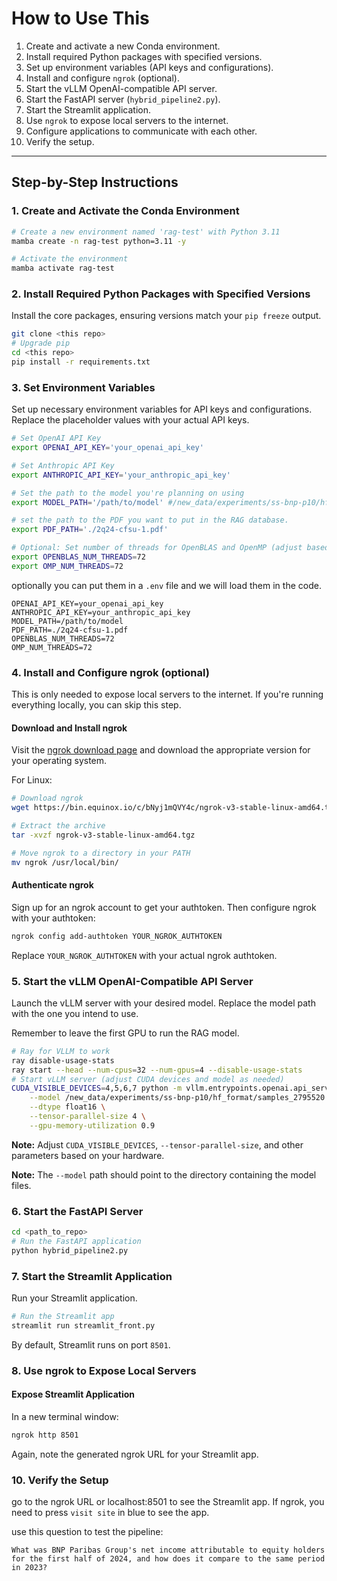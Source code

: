 # **How to Use This**

1. Create and activate a new Conda environment.
2. Install required Python packages with specified versions.
3. Set up environment variables (API keys and configurations).
4. Install and configure `ngrok` (optional).
5. Start the vLLM OpenAI-compatible API server.
6. Start the FastAPI server (`hybrid_pipeline2.py`).
7. Start the Streamlit application.
8. Use `ngrok` to expose local servers to the internet.
9. Configure applications to communicate with each other.
10. Verify the setup.

---

## **Step-by-Step Instructions**

### **1. Create and Activate the Conda Environment**

```bash
# Create a new environment named 'rag-test' with Python 3.11
mamba create -n rag-test python=3.11 -y

# Activate the environment
mamba activate rag-test
```

### **2. Install Required Python Packages with Specified Versions**

Install the core packages, ensuring versions match your `pip freeze` output.

```bash
git clone <this repo>
# Upgrade pip
cd <this repo>
pip install -r requirements.txt
```

### **3. Set Environment Variables**

Set up necessary environment variables for API keys and configurations. Replace the placeholder values with your actual API keys.

```bash
# Set OpenAI API Key
export OPENAI_API_KEY='your_openai_api_key'

# Set Anthropic API Key
export ANTHROPIC_API_KEY='your_anthropic_api_key'

# Set the path to the model you're planning on using
export MODEL_PATH='/path/to/model' #/new_data/experiments/ss-bnp-p10/hf_format/samples_2795520

# set the path to the PDF you want to put in the RAG database.
export PDF_PATH='./2q24-cfsu-1.pdf'

# Optional: Set number of threads for OpenBLAS and OpenMP (adjust based on your CPU cores)
export OPENBLAS_NUM_THREADS=72
export OMP_NUM_THREADS=72
```

optionally you can put them in a `.env` file and we will load them in the code.

```.env
OPENAI_API_KEY=your_openai_api_key
ANTHROPIC_API_KEY=your_anthropic_api_key
MODEL_PATH=/path/to/model
PDF_PATH=./2q24-cfsu-1.pdf
OPENBLAS_NUM_THREADS=72
OMP_NUM_THREADS=72
```

### **4. Install and Configure ngrok (optional)**

This is only needed to expose local servers to the internet. If you're running everything locally, you can skip this step.

#### **Download and Install ngrok**

Visit the [ngrok download page](https://ngrok.com/download) and download the appropriate version for your operating system.

For Linux:

```bash
# Download ngrok
wget https://bin.equinox.io/c/bNyj1mQVY4c/ngrok-v3-stable-linux-amd64.tgz

# Extract the archive
tar -xvzf ngrok-v3-stable-linux-amd64.tgz

# Move ngrok to a directory in your PATH
mv ngrok /usr/local/bin/
```

#### **Authenticate ngrok**

Sign up for an ngrok account to get your authtoken. Then configure ngrok with your authtoken:

```bash
ngrok config add-authtoken YOUR_NGROK_AUTHTOKEN
```

Replace `YOUR_NGROK_AUTHTOKEN` with your actual ngrok authtoken.

### **5. Start the vLLM OpenAI-Compatible API Server**

Launch the vLLM server with your desired model. Replace the model path with the one you intend to use.

Remember to leave the first GPU to run the RAG model.

```bash
# Ray for VLLM to work
ray disable-usage-stats
ray start --head --num-cpus=32 --num-gpus=4 --disable-usage-stats
# Start vLLM server (adjust CUDA devices and model as needed)
CUDA_VISIBLE_DEVICES=4,5,6,7 python -m vllm.entrypoints.openai.api_server \
    --model /new_data/experiments/ss-bnp-p10/hf_format/samples_2795520 \
    --dtype float16 \
    --tensor-parallel-size 4 \
    --gpu-memory-utilization 0.9
```

**Note:** Adjust `CUDA_VISIBLE_DEVICES`, `--tensor-parallel-size`, and other parameters based on your hardware.

**Note:** The `--model` path should point to the directory containing the model files.

### **6. Start the FastAPI Server**

```bash
cd <path_to_repo>
# Run the FastAPI application
python hybrid_pipeline2.py
```

### **7. Start the Streamlit Application**

Run your Streamlit application.

```bash
# Run the Streamlit app
streamlit run streamlit_front.py
```

By default, Streamlit runs on port `8501`.

### **8. Use ngrok to Expose Local Servers**

#### **Expose Streamlit Application**

In a new terminal window:

```bash
ngrok http 8501
```

Again, note the generated ngrok URL for your Streamlit app.

### **10. Verify the Setup**

go to the ngrok URL or localhost:8501 to see the Streamlit app. If ngrok, you need to press `visit site` in blue to see the app.

use this question to test the pipeline:
```
What was BNP Paribas Group's net income attributable to equity holders for the first half of 2024, and how does it compare to the same period in 2023?
```